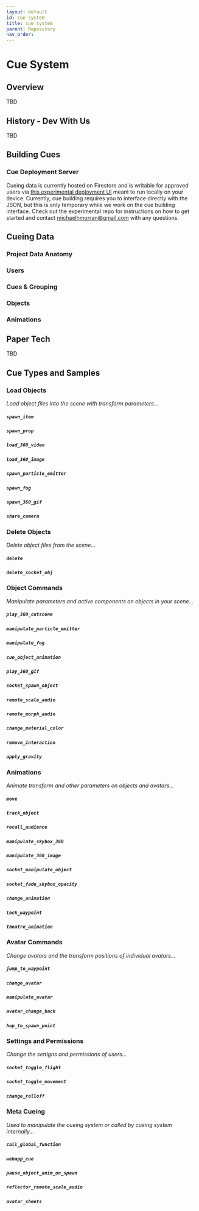 ```yaml
---
layout: default
id: cue-system
title: cue system
parent: Repository
nav_order: 
---
```


# Cue System
## Overview
TBD

## History - Dev With Us
TBD

## Building Cues
### Cue Deployment Server
Cueing data is currently hosted on Firestore and is writable for approved users via [this experimental deployment UI](https://github.com/XHARBOR/ThePortFront-TMP) meant to run locally on your device. Currently, cue building requires you to interface directly with the JSON, but this is only temporary while we work on the cue building interface. Check out the experimental repo for instructions on how to get started and contact michaelhmorran@gmail.com with any questions.

## Cueing Data
### Project Data Anatomy
### Users
### Cues & Grouping
### Objects
### Animations

## Paper Tech
TBD

## Cue Types and Samples

### Load Objects
_Load object files into the scene with transform parameters..._
##### `spawn_item`
##### `spawn_prop`
##### `load_360_video`
##### `load_360_image`
##### `spawn_particle_emitter`
##### `spawn_fog`
##### `spawn_360_gif`
##### `share_camera`


### Delete Objects
_Delete object files from the scene..._
##### `delete`
##### `delete_socket_obj`


### Object Commands
_Manipulate parameters and active components on objects in your scene..._
##### `play_360_cutscene`
##### `manipulate_particle_emitter`
##### `manipulate_fog`
##### `cue_object_animation`
##### `play_360_gif`
##### `socket_spawn_object`
##### `remote_scale_audio`
##### `remote_morph_audio`
##### `change_material_color`
##### `remove_interaction`
##### `apply_gravity`


### Animations
_Animate transform and other parameters on objects and avatars..._
##### `move`
##### `track_object`
##### `recall_audience`
##### `manipulate_skybox_360`
##### `manipulate_360_image`
##### `socket_manipulate_object`
##### `socket_fade_skybox_opacity`
##### `change_animation`
##### `lock_waypoint`
##### `theatre_animation`


### Avatar Commands
_Change avatars and the transform positions of individual avatars..._
##### `jump_to_waypoint`
##### `change_avatar`
##### `manipulate_avatar`
##### `avatar_change_back`
##### `hop_to_spawn_point`


### Settings and Permissions
_Change the settigns and permissions of users..._
##### `socket_toggle_flight`
##### `socket_toggle_movement`
##### `change_rolloff`


### Meta Cueing
_Used to manipulate the cueing system or called by cueing system internally..._
##### `call_global_function`
##### `webapp_cue`
##### `pause_object_anim_on_spawn`
##### `reflector_remote_scale_audio`
##### `avatar_sheets`
